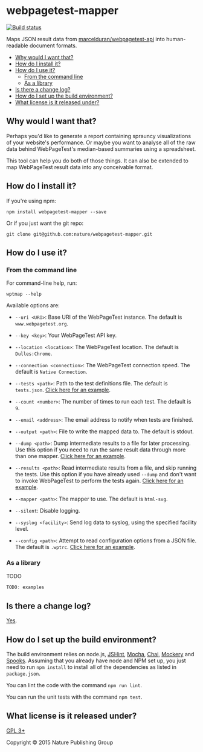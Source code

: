 # webpagetest-mapper

[![Build status][ci-image]][ci-status]

Maps JSON result data
from [marcelduran/webpagetest-api][api]
into human-readable document formats.

* [Why would I want that?](#why-would-i-want-that)
* [How do I install it?](#how-do-i-install-it)
* [How do I use it?](#how-do-i-use-it)
	* [From the command line](#from-the-command-line)
    * [As a library](#as-a-library)
* [Is there a change log?](#is-there-a-change-log)
* [How do I set up the build environment?](#how-do-i-set-up-the-build-environment)
* [What license is it released under?](#what-license-is-it-released-under)

## Why would I want that?

Perhaps you'd like
to generate a report
containing sprauncy visualizations
of your website's performance.
Or maybe you want
to analyse all of the raw data behind
WebPageTest's median-based summaries
using a spreadsheet.

This tool can help you
do both of those things.
It can also be extended
to map WebPageTest result data
into any conceivable format.

## How do I install it?

If you're using npm:

```
npm install webpagetest-mapper --save
```

Or if you just want the git repo:

```
git clone git@github.com:nature/webpagetest-mapper.git
```

## How do I use it?

### From the command line

For command-line help,
run:

```
wptmap --help
```

Available options are:

* `--uri <URI>`:
  Base URI
  of the WebPageTest instance.
  The default is `www.webpagetest.org`.

* `--key <key>`:
  Your WebPageTest API key.

* `--location <location>`:
  The WebPageTest location.
  The default is `Dulles:Chrome`.

* `--connection <connection>`:
  The WebPageTest connection speed.
  The default is `Native Connection`.

* `--tests <path>`:
  Path to the test definitions file.
  The default is `tests.json`.
  [Click here for an example][eg-test].

* `--count <number>`:
  The number of times
  to run each test.
  The default is `9`.

* `--email <address>`:
  The email address to notify
  when tests are finished.

* `--output <path>`:
  File to write the mapped data to.
  The default is stdout.

* `--dump <path>`:
  Dump intermediate results to a file
  for later processing.
  Use this option
  if you need to run
  the same result data
  through more than one mapper.
  [Click here for an example][eg-dump].

* `--results <path>`:
  Read intermediate results from a file,
  and skip running the tests.
  Use this option
  if you have already used `--dump`
  and don't want to invoke WebPageTest
  to perform the tests again.
  [Click here for an example][eg-dump].

* `--mapper <path>`:
  The mapper to use.
  The default is `html-svg`.

* `--silent`:
  Disable logging.

* `--syslog <facility>`:
  Send log data to syslog,
  using the specified facility level.

* `--config <path>`:
  Attempt to read configuration options
  from a JSON file.
  The default is `.wptrc`.
  [Click here for an example][eg-config].

### As a library

TODO

```javascript
TODO: examples
```

## Is there a change log?

[Yes][history].

## How do I set up the build environment?

The build environment relies on
node.js,
[JSHint],
[Mocha],
[Chai],
[Mockery] and
[Spooks].
Assuming that you already have node and NPM set up,
you just need to run `npm install` to
install all of the dependencies as listed in `package.json`.

You can lint the code
with the command `npm run lint`.

You can run the unit tests
with the command `npm test`.

## What license is it released under?

[GPL 3+][license]

Copyright © 2015 Nature Publishing Group

[ci-image]: https://secure.travis-ci.org/nature/webpagetest-mapper.png?branch=master
[ci-status]: http://travis-ci.org/#!/nature/webpagetest-mapper
[api]: https://github.com/marcelduran/webpagetest-api
[eg-test]: examples/tests.json
[eg-dump]: examples/dump.json
[eg-config]: examples/.wptrc
[history]: HISTORY.md
[jshint]: https://github.com/jshint/node-jshint
[mocha]: http://visionmedia.github.com/mocha
[chai]: http://chaijs.com/
[mockery]: https://github.com/mfncooper/mockery
[spooks]: https://github.com/philbooth/spooks.js
[license]: COPYING

